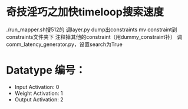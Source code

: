 
# 奇技淫巧之加快timeloop搜索速度
./run_mapper.sh搜512的
调layer.py dump出constraints
mv constraint到constraints文件夹下
注释掉其他的constraint（用dummy_constraint补）
调comm_latency_generator.py，设置search为True


# Datatype 编号：
* Input Activation: 0
* Weight Activation: 1
* Output Activation: 2

